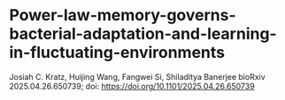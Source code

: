 # Power-law-memory-governs-bacterial-adaptation-and-learning-in-fluctuating-environments

Josiah C. Kratz, Huijing Wang, Fangwei Si, Shiladitya Banerjee
bioRxiv 2025.04.26.650739; doi: https://doi.org/10.1101/2025.04.26.650739 
